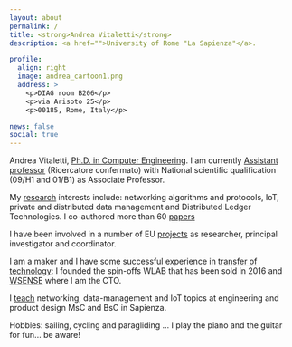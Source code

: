 ```yaml
---
layout: about
permalink: /
title: <strong>Andrea Vitaletti</strong>
description: <a href="">University of Rome "La Sapienza"</a>. 

profile:
  align: right
  image: andrea_cartoon1.png
  address: >
    <p>DIAG room B206</p>
    <p>via Arisoto 25</p>
    <p>00185, Rome, Italy</p>

news: false
social: true
---
```



Andrea Vitaletti, [Ph.D. in Computer Engineering]({{site.baseurl}}/eduwork/#education). I am  currently [Assistant professor]({{site.baseurl}}/eduwork/#work-experience) (Ricercatore confermato) with National scientific qualification (09/H1 and 01/B1) as Associate Professor.

My [research]({{site.baseurl}}/research/) interests include: networking algorithms and protocols, IoT, private and distributed data management and Distributed Ledger Technologies. I co-authored more than 60 [papers]({{site.baseurl}}/research/#bibliography)

I have been involved in a number of EU [projects]({{site.baseurl}}/techtransf/#projects) as researcher, principal investigator and coordinator. 

I am a maker and I have some successful experience in [transfer of technology]({{site.baseurl}}/techtransf/): I founded the spin-offs WLAB that has been sold in 2016 and [WSENSE](www.wsense.it) where I am the CTO. 

I [teach]({{site.baseurl}}/eduwork/#teaching) networking, data-management and IoT topics at engineering and product design MsC and BsC in Sapienza.

<!--
[CV]({{ '/assets/pdf/CV.pdf' | prepend: site.baseurl | prepend: site.url }}){: .post-tag}
-->

Hobbies: sailing, cycling and paragliding ... I play the piano and the guitar for fun... be aware!


